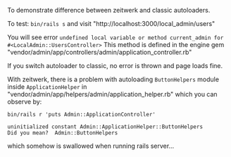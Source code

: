 To demonstrate difference between zeitwerk and classic autoloaders.

To test: `bin/rails s` and visit "http://localhost:3000/local_admin/users"

You will see error `undefined local variable or method current_admin for #<LocalAdmin::UsersController>`
This method is defined in the engine gem "vendor/admin/app/controllers/admin/application_controller.rb"

If you switch autoloader to classic, no error is thrown and page loads fine.

With zeitwerk, there is a problem with autoloading `ButtonHelpers` module inside `ApplicationHelper` in
"vendor/admin/app/helpers/admin/application_helper.rb" which you can observe by:
```
bin/rails r 'puts Admin::ApplicationController'

uninitialized constant Admin::ApplicationHelper::ButtonHelpers
Did you mean?  Admin::ButtonHelpers
```
which somehow is swallowed when running rails server...
